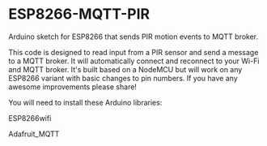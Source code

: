# ESP8266-MQTT-PIR
Arduino sketch for ESP8266 that sends PIR motion events to MQTT broker.

This code is designed to read input from a PIR sensor and send a message to a MQTT broker. It will automatically connect and reconnect to your Wi-Fi and MQTT broker. It's built based on a NodeMCU but will work on any ESP8266 variant with basic changes to pin numbers. If you have any awesome improvements please share!

You will need to install these Arduino libraries:

ESP8266wifi

Adafruit_MQTT
